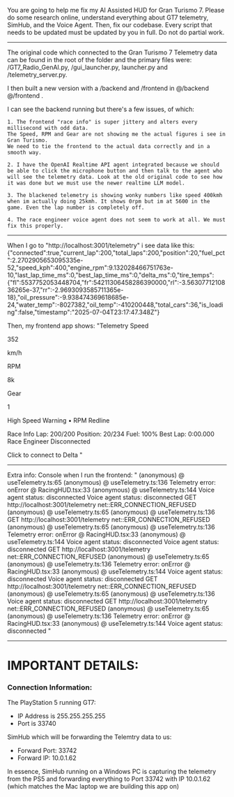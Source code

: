You are going to help me fix my AI Assisted HUD for Gran Turismo 7. 
Please do some research online, understand everything about GT7 telemetry, SimHub, and the Voice Agent. Then, fix our codebase. 
Every script that needs to be updated must be updated by you in full. Do not do partial work. 

--- 
The original code which connected to the Gran Turismo 7 Telemetry data can be found in the root of the folder and the primary files were: /GT7_Radio_GenAI.py, /gui_launcher.py, launcher.py and /telemetry_server.py.

I then built a new version with a /backend and /frontend in @/backend @/frontend . 

I can see the backend running but there's a few issues, of which: 
    
    1. The frontend "race info" is super jittery and alters every millisecond with odd data. 
    The Speed, RPM and Gear are not showing me the actual figures i see in Gran Turismo. 
    We need to tie the frontend to the actual data correctly and in a smooth way. 

    2. I have the OpenAI Realtime API agent integrated because we should be able to click the microphone button and then talk to the agent who will see the telemetry data. Look at the old original code to see how it was done but we must use the newer realtime LLM model.
    
    3. The blackened telemetry is showing wonky numbers like speed 400kmh when im actually doing 25kmh. It shows 0rpm but im at 5600 in the game. Even the lap number is completely off. 
    
    4. The race engineer voice agent does not seem to work at all. We must fix this properly. 

---
When I go to "http://localhost:3001/telemetry" i see data like this: 
{"connected":true,"current_lap":200,"total_laps":200,"position":20,"fuel_pct":2.2702905653095335e-52,"speed_kph":400,"engine_rpm":9.132028466751763e-10,"last_lap_time_ms":0,"best_lap_time_ms":0,"delta_ms":0,"tire_temps":{"fl":5537752053448704,"fr":54211306458286390000,"rl":-3.5630771210836265e-37,"rr":-2.9693093585711365e-18},"oil_pressure":-9.938474369618685e-24,"water_temp":-8027382,"oil_temp":-410200448,"total_cars":36,"is_loading":false,"timestamp":"2025-07-04T23:17:47.348Z"}

Then, my frontend app shows:
"Telemetry
Speed

352

km/h

RPM

8k

Gear

1

High Speed Warning • RPM Redline

Race Info
Lap: 200/200
Position: 20/234
Fuel: 100%
Best Lap: 0:00.000
Race Engineer
Disconnected

Click to connect to Delta
"



----

Extra info:
Console when I run the frontend: "
(anonymous) @ useTelemetry.ts:65
(anonymous) @ useTelemetry.ts:136
 Telemetry error: 
onError @ RacingHUD.tsx:33
(anonymous) @ useTelemetry.ts:144
 Voice agent status: disconnected
 Voice agent status: disconnected
  GET http://localhost:3001/telemetry net::ERR_CONNECTION_REFUSED
(anonymous) @ useTelemetry.ts:65
(anonymous) @ useTelemetry.ts:136
  GET http://localhost:3001/telemetry net::ERR_CONNECTION_REFUSED
(anonymous) @ useTelemetry.ts:65
(anonymous) @ useTelemetry.ts:136
 Telemetry error: 
onError @ RacingHUD.tsx:33
(anonymous) @ useTelemetry.ts:144
 Voice agent status: disconnected
 Voice agent status: disconnected
  GET http://localhost:3001/telemetry net::ERR_CONNECTION_REFUSED
(anonymous) @ useTelemetry.ts:65
(anonymous) @ useTelemetry.ts:136
 Telemetry error: 
onError @ RacingHUD.tsx:33
(anonymous) @ useTelemetry.ts:144
 Voice agent status: disconnected
 Voice agent status: disconnected
  GET http://localhost:3001/telemetry net::ERR_CONNECTION_REFUSED
(anonymous) @ useTelemetry.ts:65
(anonymous) @ useTelemetry.ts:136
 Voice agent status: disconnected
  GET http://localhost:3001/telemetry net::ERR_CONNECTION_REFUSED
(anonymous) @ useTelemetry.ts:65
(anonymous) @ useTelemetry.ts:136
 Telemetry error: 
onError @ RacingHUD.tsx:33
(anonymous) @ useTelemetry.ts:144
 Voice agent status: disconnected
"

---

# IMPORTANT DETAILS:

### Connection Information:

The PlayStation 5 running GT7: 
- IP Address is 255.255.255.255
- Port is 33740

SimHub which will be forwarding the Telemtry data to us:
- Forward Port: 33742
- Forward IP: 10.0.1.62

In essence, SimHub running on a Windows PC is capturing the telemetry from the PS5 and forwarding everything to Port 33742 with IP 10.0.1.62 (which matches the Mac laptop we are building this app on)